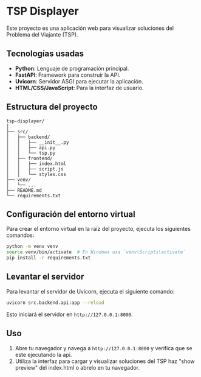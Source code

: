 
# TSP Displayer

Este proyecto es una aplicación web para visualizar soluciones del Problema del Viajante (TSP).

## Tecnologías usadas

- **Python**: Lenguaje de programación principal.
- **FastAPI**: Framework para construir la API.
- **Uvicorn**: Servidor ASGI para ejecutar la aplicación.
- **HTML/CSS/JavaScript**: Para la interfaz de usuario.

## Estructura del proyecto

```
tsp-displayer/
│
├── src/
│   ├── backend/
│   │   ├── __init__.py
│   │   ├── api.py
│   │   └── tsp.py
│   ├── frontend/
│   │   ├── index.html
│   │   ├── script.js
│   │   └── styles.css
├── venv/
│   └── ...
├── README.md
└── requirements.txt
```

## Configuración del entorno virtual

Para crear el entorno virtual en la raíz del proyecto, ejecuta los siguientes comandos:

```bash
python -m venv venv
source venv/bin/activate  # En Windows usa `venv\Scripts\activate`
pip install -r requirements.txt
```

## Levantar el servidor

Para levantar el servidor de Uvicorn, ejecuta el siguiente comando:

```bash
uvicorn src.backend.api:app --reload
```

Esto iniciará el servidor en `http://127.0.0.1:8000`.

## Uso

1. Abre tu navegador y navega a `http://127.0.0.1:8000` y verifica que se este ejecutando la api.
2. Utiliza la interfaz para cargar y visualizar soluciones del TSP haz "show preview" del index.html o abrelo en tu navegador.